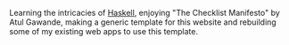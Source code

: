 Learning the intricacies of [Haskell](https://haskell-lang.org/),
enjoying "The Checklist Manifesto" by Atul Gawande,
making a generic template for this website
and rebuilding some of my existing web apps to use this template.

